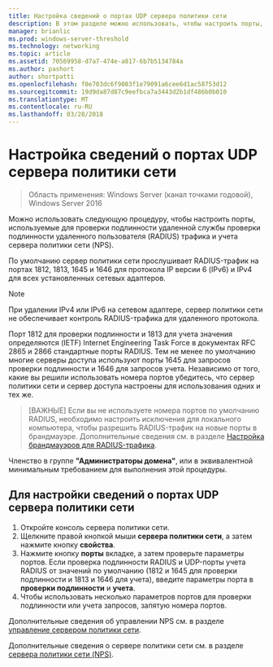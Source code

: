 ```yaml
---
title: Настройка сведений о портах UDP сервера политики сети
description: В этом разделе можно использовать, чтобы настроить порты, используемые сервером политики сети (NPS) для проверки подлинности службы проверки подлинности удаленного пользователя (RADIUS) и учета трафика в Windows Server 2016.
manager: brianlic
ms.prod: windows-server-threshold
ms.technology: networking
ms.topic: article
ms.assetid: 70569958-d7a7-474e-a817-6b7b5134784a
ms.author: pashort
author: shortpatti
ms.openlocfilehash: f0e703dc6f9083f1e79091a6cee6d1ac58753d12
ms.sourcegitcommit: 19d9da87d87c9eefbca7a3443d2b1df486b0b010
ms.translationtype: MT
ms.contentlocale: ru-RU
ms.lasthandoff: 03/28/2018
---
```

# <a name="configure-nps-udp-port-information"></a>Настройка сведений о портах UDP сервера политики сети

>Область применения: Windows Server (канал точками годовой), Windows Server 2016

Можно использовать следующую процедуру, чтобы настроить порты, используемые для проверки подлинности удаленной службы проверки подлинности удаленного пользователя \(RADIUS\) трафика и учета сервера политики сети (NPS).

По умолчанию сервер политики сети прослушивает RADIUS-трафик на портах 1812, 1813, 1645 и 1646 для протокола IP версии 6 \(IPv6\) и IPv4 для всех установленных сетевых адаптеров.

>[!NOTE]
>При удалении IPv4 или IPv6 на сетевом адаптере, сервер политики сети не обеспечивает контроль RADIUS-трафика для удаленного протокола.

Порт 1812 для проверки подлинности и 1813 для учета значения определяются \(IETF\) Internet Engineering Task Force в документах RFC 2865 и 2866 стандартные порты RADIUS. Тем не менее по умолчанию многие серверы доступа используют порты 1645 для запросов проверки подлинности и 1646 для запросов учета. Независимо от того, какие вы решили использовать номера портов убедитесь, что сервер политики сети и сервер доступа настроены для использования одних и тех же.

>[ВАЖНЫЕ] Если вы не используете номера портов по умолчанию RADIUS, необходимо настроить исключения для локального компьютера, чтобы разрешить RADIUS-трафик на новые порты в брандмауэре. Дополнительные сведения см. в разделе [Настройка брандмауэров для RADIUS-трафика](nps-firewalls-configure.md).

Членство в группе **"Администраторы домена"**, или в эквивалентной минимальным требованием для выполнения этой процедуры.

## <a name="to-configure-nps-udp-port-information"></a>Для настройки сведений о портах UDP сервера политики сети 

1. Откройте консоль сервера политики сети.
2. Щелкните правой кнопкой мыши **сервера политики сети**, а затем нажмите кнопку **свойства**.
3. Нажмите кнопку **порты** вкладке, а затем проверьте параметры портов. Если проверка подлинности RADIUS и UDP-порты учета RADIUS от значений по умолчанию (1812 и 1645 для проверки подлинности и 1813 и 1646 для учета), введите параметры порта в **проверки подлинности** и **учета**.
4. Чтобы использовать несколько параметров портов для проверки подлинности или учета запросов, запятую номера портов.

Дополнительные сведения об управлении NPS см. в разделе [управление сервером политики сети](nps-manage-top.md).

Дополнительные сведения о сервере политики сети см. в разделе [сервера политики сети (NPS)](nps-top.md).
